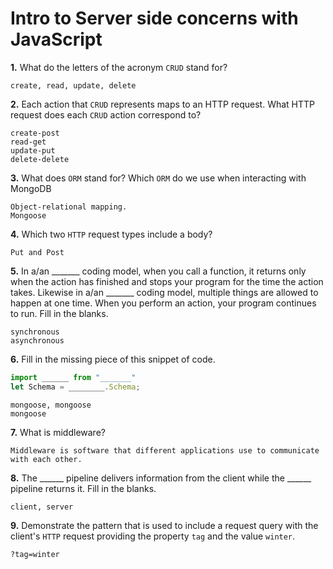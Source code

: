# Intro to Server side concerns with JavaScript

**1.** What do the letters of the acronym `CRUD` stand for?
<!-- enter you answer in the space below -->
```
create, read, update, delete

```
**2.** Each action that `CRUD` represents maps to an HTTP request. What HTTP request does each `CRUD` action correspond to?
<!-- enter you answer in the space below -->
```
create-post
read-get
update-put
delete-delete
```
**3.** What does `ORM` stand for? Which `ORM` do we use when interacting with MongoDB
<!-- enter you answer in the space below -->
```
Object-relational mapping.
Mongoose
```
**4.** Which two `HTTP` request types include a body?
<!-- enter you answer in the space below -->
```
Put and Post

```
**5.** In a/an _______ coding model, when you call a function, it returns only when the action has finished and stops your program for the time the action takes. Likewise in a/an _______ coding model, multiple things are allowed to happen at one time. When you perform an action, your program continues to run.  Fill in the blanks.
<!-- enter you answer in the space below -->
```
synchronous
asynchronous

```

**6.** Fill in the missing piece of this snippet of code.
```js
import ______ from "_______"
let Schema = ________.Schema;
```
<!-- enter you answer in the space below -->
```
mongoose, mongoose
mongoose

```
**7.** What is middleware?
<!-- enter you answer in the space below -->
```
Middleware is software that different applications use to communicate with each other.
```
**8.** The ______ pipeline delivers information from the client while the ______ pipeline returns it. Fill in the blanks. 
<!-- enter you answer in the space below -->
```
client, server
```
**9.** 
Demonstrate the pattern that is used to include a request query with the client's `HTTP` request providing the property `tag` and the value `winter`.
<!-- enter you answer in the space below -->
```
?tag=winter
```